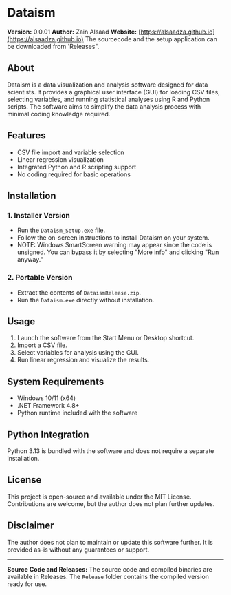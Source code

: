 # Dataism

**Version:** 0.0.01
**Author:** Zain Alsaad
**Website:** [https://alsaadza.github.io](https://alsaadza.github.io)
The sourcecode and the setup application can be downloaded from 'Releases".

## About
Dataism is a data visualization and analysis software designed for data scientists. It provides a graphical user interface (GUI) for loading CSV files, selecting variables, and running statistical analyses using R and Python scripts. The software aims to simplify the data analysis process with minimal coding knowledge required.

## Features
- CSV file import and variable selection
- Linear regression visualization
- Integrated Python and R scripting support
- No coding required for basic operations

## Installation


### 1. Installer Version
- Run the `Dataism_Setup.exe` file.
- Follow the on-screen instructions to install Dataism on your system.
- NOTE: Windows SmartScreen warning may appear since the code is unsigned. You can bypass it by selecting "More info" and clicking "Run anyway."

### 2. Portable Version
- Extract the contents of `DataismRelease.zip`.
- Run the `Dataism.exe` directly without installation.

## Usage
1. Launch the software from the Start Menu or Desktop shortcut.
2. Import a CSV file.
3. Select variables for analysis using the GUI.
4. Run linear regression and visualize the results.

## System Requirements
- Windows 10/11 (x64)
- .NET Framework 4.8+
- Python runtime included with the software

## Python Integration
Python 3.13 is bundled with the software and does not require a separate installation.

## License
This project is open-source and available under the MIT License. Contributions are welcome, but the author does not plan further updates.

## Disclaimer
The author does not plan to maintain or update this software further. It is provided as-is without any guarantees or support.

---

**Source Code and Releases:**
The source code and compiled binaries are available in Releases. The `Release` folder contains the compiled version ready for use.
